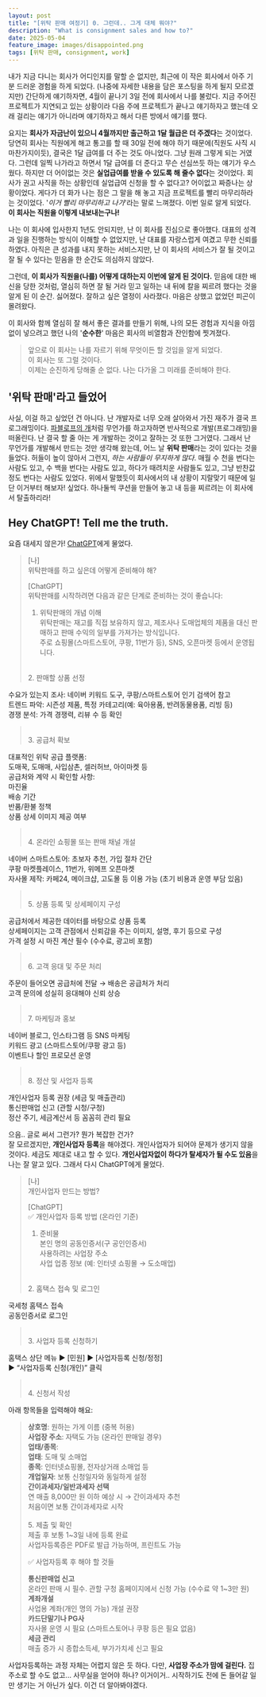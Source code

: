 ```yaml
---
layout: post
title: "[위탁 판매 여정기] 0. 그런데.. 그게 대체 뭐야?"
description: "What is consignment sales and how to?"
date: 2025-05-04
feature_image: images/disappointed.png
tags: [위탁 판매, consignment, work]
---
```


내가 지금 다니는 회사가 어디인지를 말할 순 없지만, 최근에 이 작은 회사에서 아주 기분 드러운 경험을 하게 되었다. (나중에 자세한 내용을 담은 포스팅을 하게 될지 모르겠지만) 간단하게 얘기하자면, 4월이 끝나기 3일 전에 회사에서 나를 불렀다. 지금 주어진 프로젝트가 지연되고 있는 상황이라 다음 주에 프로젝트가 끝나고 얘기하자고 했는데 오래 걸리는 얘기가 아니라며 얘기하자고 해서 다른 방에서 얘기를 했다.

요지는 **회사가 자금난이 있으니 4월까지만 출근하고 1달 월급은 더 주겠다**는 것이었다. 당연히 회사는 직원에게 해고 통고를 할 때 30일 전에 해야 하기 때문에(직원도 사직 시 마찬가지이듯), 결국은 1달 급여를 더 주는 것도 아니었다. 그냥 원래 그렇게 되는 거였다. 그런데 일찍 나가라고 하면서 1달 급여를 더 준다고 무슨 선심쓰듯 하는 얘기가 우스웠다. 하지만 더 어이없는 것은 **실업급여를 받을 수 있도록 해 줄수 없다**는 것이었다. 회사가 권고 사직을 하는 상황인데 실업급여 신청을 할 수 없다고? 어이없고 짜증나는 상황이었다. 게다가 더 화가 나는 점은 그 말을 해 놓고 지금 프로젝트를 빨리 마무리하라는 것이었다. '_이거 빨리 마무리하고 나가_'라는 말로 느껴졌다. 이번 일로 알게 되었다. **이 회사는 직원을 이렇게 내보내는구나!**

나는 이 회사에 입사한지 1년도 안되지만, 난 이 회사를 진심으로 좋아했다. 대표의 성격과 일을 진행하는 방식이 이해할 수 없었지만, 난 대표를 자랑스럽게 여겼고 무한 신뢰를 하였다. 아직은 큰 성과를 내지 못하는 서비스지만, 난 이 회사의 서비스가 잘 될 것이고 잘 될 수 있다는 믿음을 한 순간도 의심하지 않았다.

그런데, **이 회사가 직원을(나를) 어떻게 대하는지 이번에 알게 된 것이다.** 믿음에 대한 배신을 당한 것처럼, 열심히 하면 잘 될 거라 믿고 일하는 내 뒤에 칼을 찌르려 했다는 것을 알게 된 이 순간. 싫어졌다. 잘하고 싶은 열정이 사라졌다. 마음은 상했고 없었던 피곤이 몰려왔다. 

이 회사와 함께 열심히 잘 해서 좋은 결과를 만들기 위해, 나의 모든 경험과 지식을 아낌없이 넣으려고 했던 나의 '**순수한**' 마음은 회사의 비열함과 잔인함에 찟겨졌다.

<!--more-->

> 앞으로 이 회사는 나를 자르기 위해 무엇이든 할 것임을 알게 되었다. <br />
> 이 회사는 또 그럴 것이다. <br />
> 이제는 순진하게 당해줄 순 없다. 나는 다가올 그 미래를 준비해야 한다.

## '위탁 판매'라고 들었어

사실, 이걸 하고 싶었던 건 아니다. 난 개발자로 너무 오래 살아와서 가진 재주가 결국 프로그래밍이다. [파블로프의 개](https://ko.wikipedia.org/wiki/고전적_조건형성 "위키피디아, 고전적 조건형성")처럼 무언가를 하고자하면 반사적으로 개발(프로그래밍)을 떠올린다. 난 결국 할 줄 아는 게 개발하는 것이고 잘하는 것 또한 그거였다. 그래서 난 무언가를 개발해서 만드는 것만 생각해 왔는데, 어느 날 **위탁 판매**라는 것이 있다는 것을 들었다. 허들이 높이 않아서 그런지, _하는 사람들이 무지하게 많다_. 매월 수 천을 번다는 사람도 있고, 수 백을 번다는 사람도 있고, 하다가 때려치운 사람들도 있고, 그냥 반찬값 정도 번다는 사람도 있었다. 위에서 말했듯이 회사에서의 내 상황이 지랄맞기 때문에 일단 이거부터 해보자! 싶었다. 하나둘씩 쿠션을 만들어 놓고 내 등을 찌르려는 이 회사에서 탈출하리라!

## Hey ChatGPT! Tell me the truth.

요즘 대세지 않은가! [ChatGPT](https://chatgpt.com/ "ChatGPT")에게 물었다.

> [나]<br />
> 위탁판매를 하고 싶은데 어떻게 준비해야 해?<br />
> 
> [ChatGPT]<br />
> 위탁판매를 시작하려면 다음과 같은 단계로 준비하는 것이 좋습니다:<br />
> 
> 1. 위탁판매의 개념 이해<br /> 
위탁판매는 재고를 직접 보유하지 않고, 제조사나 도매업체의 제품을 대신 판매하고 판매 수익의 일부를 가져가는 방식입니다.<br />
주로 쇼핑몰(스마트스토어, 쿠팡, 11번가 등), SNS, 오픈마켓 등에서 운영됩니다.<br />
> <br />
> 2. 판매할 상품 선정<br />
수요가 있는지 조사: 네이버 키워드 도구, 쿠팡/스마트스토어 인기 검색어 참고<br />
트렌드 파악: 시즌성 제품, 특정 카테고리(예: 육아용품, 반려동물용품, 리빙 등)<br />
경쟁 분석: 가격 경쟁력, 리뷰 수 등 확인<br />
> <br />
> 3. 공급처 확보<br />
   대표적인 위탁 공급 플랫폼:<br />
   도매꾹, 도매매, 사입삼촌, 셀러허브, 아이마켓 등<br />
   공급처와 계약 시 확인할 사항:<br />
   마진율<br />
   배송 기간<br />
   반품/환불 정책<br />
   상품 상세 이미지 제공 여부<br />
> <br />
> 4. 온라인 쇼핑몰 또는 판매 채널 개설<br />
   네이버 스마트스토어: 초보자 추천, 가입 절차 간단<br />
   쿠팡 마켓플레이스, 11번가, 위메프 오픈마켓<br />
   자사몰 제작: 카페24, 메이크샵, 고도몰 등 이용 가능 (초기 비용과 운영 부담 있음)<br />
> <br />
> 5. 상품 등록 및 상세페이지 구성<br />
   공급처에서 제공한 데이터를 바탕으로 상품 등록<br />
   상세페이지는 고객 관점에서 신뢰감을 주는 이미지, 설명, 후기 등으로 구성<br />
   가격 설정 시 마진 계산 필수 (수수료, 광고비 포함)<br />
> <br />
> 6. 고객 응대 및 주문 처리<br />
   주문이 들어오면 공급처에 전달 → 배송은 공급처가 처리<br />
   고객 문의에 성실히 응대해야 신뢰 상승<br />
> <br />
> 7. 마케팅과 홍보<br />
   네이버 블로그, 인스타그램 등 SNS 마케팅<br />
   키워드 광고 (스마트스토어/쿠팡 광고 등)<br />
   이벤트나 할인 프로모션 운영<br />
> <br />
> 8. 정산 및 사업자 등록<br />
   개인사업자 등록 권장 (세금 및 매출관리)<br />
   통신판매업 신고 (관할 시청/구청)<br />
   정산 주기, 세금계산서 등 꼼꼼히 관리 필요<br />

으음.. 글로 써서 그런가? 뭔가 복잡한 건가?<br />
잘 모르겠지만, **개인사업자 등록**을 해야겠다. 개인사업자가 되어야 문제가 생기지 않을 것이다. 세금도 제대로 내고 할 수 있다. **개인사업자없이 하다가 탈세자가 될 수도 있음**을 나는 잘 알고 있다. 그래서 다시 ChatGPT에게 물었다.

> [나]<br />
> 개인사업자 만드는 방법?<br />
> 
> [ChatGPT]<br />
> ✅ 개인사업자 등록 방법 (온라인 기준)<br />
>
> 1. 준비물<br />
   본인 명의 공동인증서(구 공인인증서)<br />
   사용하려는 사업장 주소<br />
   사업 업종 정보 (예: 인터넷 쇼핑몰 → 도소매업)<br />
> <br />
> 2. 홈택스 접속 및 로그인<br />
   국세청 홈택스 접속<br />
   공동인증서로 로그인<br />
> <br />
> 3. 사업자 등록 신청하기<br />
   홈택스 상단 메뉴 ▶ [민원] ▶ [사업자등록 신청/정정]<br />
   ▶ “사업자등록 신청(개인)” 클릭<br />
> <br />
> 4. 신청서 작성<br />
   아래 항목들을 입력해야 해요:<br />
> **상호명**: 원하는 가게 이름 (중복 허용)<br />
> **사업장 주소**: 자택도 가능 (온라인 판매일 경우)<br />
> **업태/종목**:<br />
> **업태**: 도매 및 소매업<br />
> **종목**: 인터넷쇼핑몰, 전자상거래 소매업 등<br />
> **개업일자**: 보통 신청일자와 동일하게 설정<br />
> **간이과세자/일반과세자 선택**<br />
> 연 매출 8,000만 원 이하 예상 시 → 간이과세자 추천<br />
> 처음이면 보통 간이과세자로 시작<br />
> <br />
> 5. 제출 및 확인<br />
   제출 후 보통 1~3일 내에 등록 완료<br />
   사업자등록증은 PDF로 발급 가능하며, 프린트도 가능<br />
>
> ✅ 사업자등록 후 해야 할 것들
>
> **통신판매업 신고**<br />
> 온라인 판매 시 필수. 관할 구청 홈페이지에서 신청 가능 (수수료 약 1~3만 원)<br />
> **계좌개설**<br />
> 사업용 계좌(개인 명의 가능) 개설 권장<br /> 
> **카드단말기나 PG사**<br />
> 자사몰 운영 시 필요 (스마트스토어나 쿠팡 등은 필요 없음)<br />
> **세금 관리**<br />
> 매출 증가 시 종합소득세, 부가가치세 신고 필요<br />

사업자등록하는 과정 자체는 어렵지 않은 듯 하다. 다만, **사업장 주소가 맘에 걸린다.** 집 주소로 할 수도 없고... 사무실을 얻어야 하나? 이거이거.. 시작하기도 전에 돈 들어갈 일만 생기는 거 아닌가 싶다. 이건 더 알아봐야겠다. 

